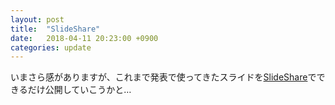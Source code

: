 ```yaml
---
layout: post
title:  "SlideShare"
date:   2018-04-11 20:23:00 +0900
categories: update
---
```

いまさら感がありますが、これまで発表で使ってきたスライドを[SlideShare](https://www.slideshare.net/JunTakamatsu1)でできるだけ公開していこうかと…


